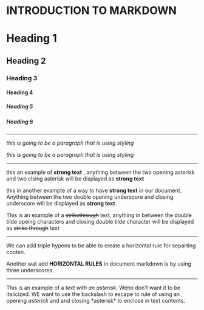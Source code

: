 # INTRODUCTION TO MARKDOWN

# Heading 1
## Heading 2
### Heading 3
#### Heading 4
##### Heading 5
##### Heading 6


---

_this is going to be a paragraph that is using styling_

*this is going to be a paragraph that is using styling*

---

this an example of **strong text** , anything between the two opening asterixk and two clsing asterisk will be displayed as **strong text**

this in another exampte of a way to have __strong text__ in our document. Anything between the two double opening underscore and closing underscore will be displayed as __strong text__


This is an example of a ~~strikethrough~~ text, anything in between the double tilde opeing characters and closing double tilde character will be displayed as ~~strike through~~ text

---

We can add triple hypens to be able to create a horizontal rule for separting conten.

Another wat add __HORIZONTAL RULES__ in document markdown is by using three underscores.
___

This is an example of a *text with an asterisk*. Wehn don't want it to be italicized. WE want to use the backslash to escape to rule of using an opening *asterick* and and closing \*asterisk* to enclose in text contents.
